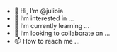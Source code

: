 - 👋 Hi, I’m @julioia
- 👀 I’m interested in ...
- 🌱 I’m currently learning ...
- 💞️ I’m looking to collaborate on ...
- 📫 How to reach me ...

<!---
julioia/julioia is a ✨ special ✨ repository because its `README.md` (this file) appears on your GitHub profile.
You can click the Preview link to take a look at your changes.
--->
